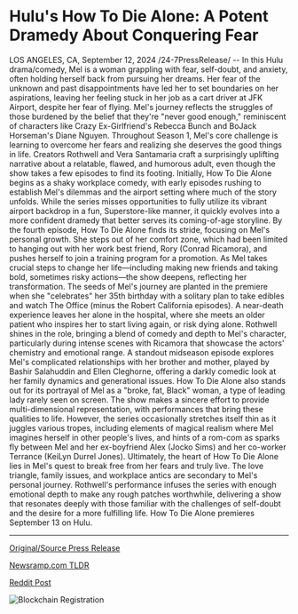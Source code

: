 # Hulu's How To Die Alone: A Potent Dramedy About Conquering Fear

LOS ANGELES, CA, September 12, 2024 /24-7PressRelease/ -- In this Hulu drama/comedy, Mel is a woman grappling with fear, self-doubt, and anxiety, often holding herself back from pursuing her dreams. Her fear of the unknown and past disappointments have led her to set boundaries on her aspirations, leaving her feeling stuck in her job as a cart driver at JFK Airport, despite her fear of flying. Mel's journey reflects the struggles of those burdened by the belief that they're "never good enough," reminiscent of characters like Crazy Ex-Girlfriend's Rebecca Bunch and BoJack Horseman's Diane Nguyen.  Throughout Season 1, Mel's core challenge is learning to overcome her fears and realizing she deserves the good things in life. Creators Rothwell and Vera Santamaria craft a surprisingly uplifting narrative about a relatable, flawed, and humorous adult, even though the show takes a few episodes to find its footing. Initially, How To Die Alone begins as a shaky workplace comedy, with early episodes rushing to establish Mel's dilemmas and the airport setting where much of the story unfolds. While the series misses opportunities to fully utilize its vibrant airport backdrop in a fun, Superstore-like manner, it quickly evolves into a more confident dramedy that better serves its coming-of-age storyline.  By the fourth episode, How To Die Alone finds its stride, focusing on Mel's personal growth. She steps out of her comfort zone, which had been limited to hanging out with her work best friend, Rory (Conrad Ricamora), and pushes herself to join a training program for a promotion. As Mel takes crucial steps to change her life—including making new friends and taking bold, sometimes risky actions—the show deepens, reflecting her transformation. The seeds of Mel's journey are planted in the premiere when she "celebrates" her 35th birthday with a solitary plan to take edibles and watch The Office (minus the Robert California episodes). A near-death experience leaves her alone in the hospital, where she meets an older patient who inspires her to start living again, or risk dying alone.  Rothwell shines in the role, bringing a blend of comedy and depth to Mel's character, particularly during intense scenes with Ricamora that showcase the actors' chemistry and emotional range. A standout midseason episode explores Mel's complicated relationships with her brother and mother, played by Bashir Salahuddin and Ellen Cleghorne, offering a darkly comedic look at her family dynamics and generational issues.  How To Die Alone also stands out for its portrayal of Mel as a "broke, fat, Black" woman, a type of leading lady rarely seen on screen. The show makes a sincere effort to provide multi-dimensional representation, with performances that bring these qualities to life. However, the series occasionally stretches itself thin as it juggles various tropes, including elements of magical realism where Mel imagines herself in other people's lives, and hints of a rom-com as sparks fly between Mel and her ex-boyfriend Alex (Jocko Sims) and her co-worker Terrance (KeiLyn Durrel Jones).  Ultimately, the heart of How To Die Alone lies in Mel's quest to break free from her fears and truly live. The love triangle, family issues, and workplace antics are secondary to Mel's personal journey. Rothwell's performance infuses the series with enough emotional depth to make any rough patches worthwhile, delivering a show that resonates deeply with those familiar with the challenges of self-doubt and the desire for a more fulfilling life.  How To Die Alone premieres September 13 on Hulu. 

---

[Original/Source Press Release](https://www.24-7pressrelease.com/press-release/514180/hulus-how-to-die-alone-a-potent-dramedy-about-conquering-fear)
                    

[Newsramp.com TLDR](None) 



[Reddit Post](https://www.reddit.com/r/Lifestyle_Culture/comments/1fewp1t/hulus_how_to_die_alone_depicts_a_journey_of/) 



![Blockchain Registration](https://cdn.newsramp.app/24-7PressRelease/qrcode/249/12/joltyB_S.webp)